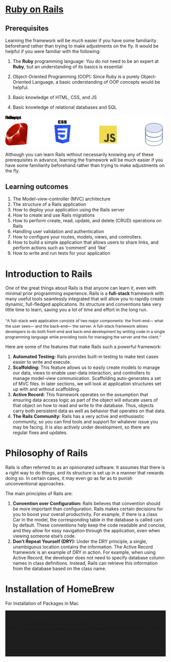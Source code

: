 <h1><a href="https://BSEF8M014.github.io/Ruby-on-Rails">Ruby on Rails</a> </h1>
<h2 >Prerequisites</h2>
<p >Learning the framework will be much easier if you have some familiarity beforehand rather than trying to make adjustments on the fly. It would be helpful if you were familiar with the following:</p>
<ol >
<li>
<p>The <strong>Ruby</strong> programming language: You do not need to be an expert at <strong>Ruby</strong>, but an understanding of its basics is essential</p>
</li>
<li>
<p>Object-Oriented Programming (OOP): Since Ruby is a purely Object-Oriented Language, a basic understanding of OOP concepts would be helpful.</p>
</li>
<li>
<p>Basic knowledge of HTML, CSS, and JS</p>
</li>
<li>
<p>Basic knowledge of relational databases and SQL</p>
</li>
</ol>
<img src="./assests/ruby_css_js_db.svg" alt="No Image"/>
<p >Although you can learn Rails without necessarily knowing any of these prerequisites in advance, learning the framework will be much easier if you have some familiarity beforehand rather than trying to make adjustments on the fly.</p>
<h2 >Learning outcomes</h2>

<ol>
<li>The Model-view-controller (MVC) architecture</li>
<li>The structure of a Rails application</li>
<li>How to deploy your application using the Rails server</li>
<li>How to create and use Rails migrations</li>
<li>How to perform create, read, update, and delete (CRUD) operations on Rails</li>
<li>Handling user validation and authentication</li>
<li>How to configure your routes, models, views, and controllers.</li>
<li>How to build a simple application that allows users to share links, and perform actions such as ‘comment’ and ‘like’</li>
<li>How to write and run tests for your application</li>
</ol>
<h1> Introduction to Rails </h1>
<p>
One of the great things about Rails is that anyone can learn it, even with minimal prior programming experience. Rails is a <span><b>full-stack</b></span> framework with many useful tools seamlessly integrated that will allow you to rapidly create dynamic, full-fledged applications. Its structure and conventions take very little time to learn, saving you a lot of time and effort in the long run.
  <br><br><span style="font-size:0.875em"><q>A full-stack web application consists of two major components: the front-end–– what the user sees–– and the back-end–– the server. A full-stack framework allows developers to do both front-end and back-end development by writing code in a single programming language while providing tools for managing the server and the client.</q> <span>

Here are some of the features that make Rails such a powerful framework:
<ol>
<li><b>Automated Testing:</b> Rails provides built-in testing to make test cases easier to write and execute.</li>

<li><b>Scaffolding:</b> This feature allows us to easily create models to manage our data, views to enable user-data interaction, and controllers to manage model-view communication. Scaffolding auto-generates a set of MVC files. In later sections, we will look at application structures set up with and without scaffolding.</li>

<li><b>Active Record:</b> This framework operates on the assumption that ensuring data access logic as part of the object will educate users of that object on how to read and write to the database. Thus, objects carry both persistent data as well as behavior that operates on that data.</li>

<li><b>The Rails Community:</b> Rails has a very active and enthusiastic community, so you can find tools and support for whatever issue you may be facing. It is also actively under development, so there are regular fixes and updates.</li>
  </ol>
<h1>
  Philosophy of Rails
</h1>
  <p>Rails is often referred to as an opinionated software. It assumes that there is a right way to do things, and its structure is set up in a manner that rewards doing so. In certain cases, it may even go as far as to punish unconventional approaches.</p>
  <p>The main principles of Rails are:</p>
  <ol>
    <li>
      <b>Convention over Configuration:</b> Rails believes that convention should be more important than configuration. Rails makes certain decisions for you to boost your overall productivity. For example, if there is a class Car in the model, the corresponding table in the database is called cars by default. These conventions help keep the code readable and concise, and they allow for easy navigation through the application, even when viewing someone else’s code.</li>
    <li>
      <b>Don’t Repeat Yourself (DRY):</b> Under the DRY principle, a single, unambiguous location contains the information. The Active Record framework is an example of DRY in action. For example, when using Active Record, the developer does not need to specify database column names in class definitions. Instead, Rails can retrieve this information from the database based on the class name.
    </li>
  </ol>
  <h1>
  Installation of HomeBrew
  </h1>
  <p>
    For Installation of Packages in Mac
    <pre style="background-color: #1e1e1e; border-radius: 0px;" >
      <code data-lang="javascript" class=" vs-dark">
        <span class="mtk1">
          /bin/bash -c "$(curl -fsSL https://raw.githubusercontent.com/Homebrew/install/HEAD/install.sh)"
        </span>
        <br>
      </code>
    </pre>
  </p>

